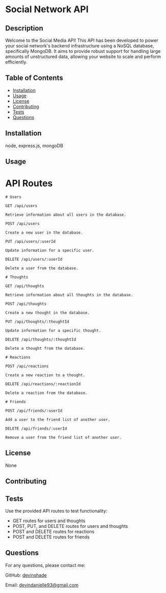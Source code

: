# Social Network API
  ## Description

  Welcome to the Social Media API! This API has been developed to power your social network's backend infrastructure using a NoSQL database, specifically MongoDB. It aims to provide robust support for handling large amounts of unstructured data, allowing your website to scale and perform efficiently.
  
  ## Table of Contents
  
  - [Installation](#installation)
  - [Usage](#usage)
  - [License](#license)
  - [Contributing](#contributing)
  - [Tests](#tests)
  - [Questions](#questions)
  
  ## Installation
  
  node, express.js, mongoDB
  
  ## Usage
  
  # API Routes
    # Users

    GET /api/users

    Retrieve information about all users in the database.

    POST /api/users

    Create a new user in the database.

    PUT /api/users/:userId

    Update information for a specific user.

    DELETE /api/users/:userId

    Delete a user from the database.

    # Thoughts

    GET /api/thoughts

    Retrieve information about all thoughts in the database.

    POST /api/thoughts

    Create a new thought in the database.

    PUT /api/thoughts/:thoughtId

    Update information for a specific thought.

    DELETE /api/thoughts/:thoughtId

    Delete a thought from the database.

    # Reactions
    
    POST /api/reactions
    
    Create a new reaction to a thought.

    DELETE /api/reactions/:reactionId

    Delete a reaction from the database.

    # Friends

    POST /api/friends/:userId

    Add a user to the friend list of another user.

    DELETE /api/friends/:userId

    Remove a user from the friend list of another user.
  
  ## License
  
  None
  
  ## Contributing
  
  
  
  ## Tests
  
  Use the provided API routes to test functionality:

   * GET routes for users and thoughts
   * POST, PUT, and DELETE routes for users and thoughts
   * POST and DELETE routes for reactions
   * POST and DELETE routes for friends
  
  ## Questions
  
  For any questions, please contact me:
  
  GitHub: [devinshade](https://github.com/devinshade)
  
  Email: devindanielle93@gmail.com